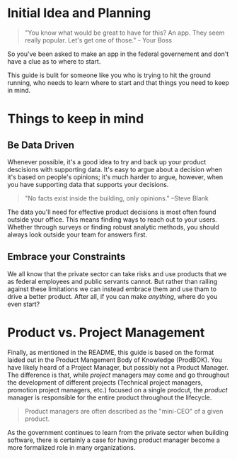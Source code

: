 # Initial Idea and Planning
>"You know what would be great to have for this? An app. They seem really popular. Let's get one of those." - Your Boss

So you've been asked to make an app in the federal governement and don't have a clue as to where to start. 

This guide is bulit for someone like you who is trying to hit the ground running, who needs to learn where to start and that things you need to keep in mind. 



# Things to keep in mind

## Be Data Driven
Whenever possible, it's a good idea to try and back up your product descisions with supporting data. It's easy to argue about a decision when it's based on people's opinions; it's much harder to argue, however, when you have supporting data that supports your decisions.  

>"No facts exist inside the building, only opinions." 
>–Steve Blank

The data you'll need for effective product decisions is most often found outside your office. This means finding ways to reach out to your users. Whether through surveys or finding robust analytic methods, you should always look outside your team for answers first. 

## Embrace your Constraints
We all know that the private sector can take risks and use products that we as federal employees and public servants cannot. But rather than railing against these limitations we can instead embrace them and use tham to drive a better product. After all, if you can make *anything*, where do you even start?

# Product vs. Project Management
Finally, as mentioned in the README, this guide is based on the format laided out in the Product Mangement Body of Knowledge (ProdBOK). You have likely heard of a Project Manager, but possibly not a Product Manager. The difference is that, while *project* managers may come and go throughout the development of different projects (Technical project managers, promotion project managers, etc.) focused on a single prodcut, the *product* manager is responsible for the entire product throughout the lifecycle.

> Product managers are often described as the "mini-CEO" of a given product.

As the government continues to learn from the private sector when building software, there is certainly a case for having product manager become a more formalized role in many organizations. 